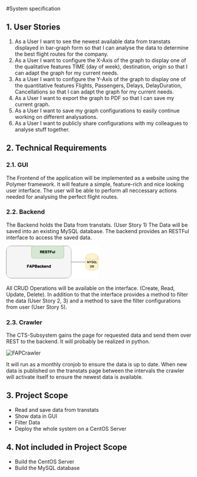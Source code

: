 #System specification

## 1. User Stories

1. As a User I want to see the newest available data from transtats displayed in bar-graph form so that I can analyse the data to determine the best flight routes for the company.
2. As a User I want to configure the X-Axis of the graph to display one of the qualitative features TIME (day of week), destination, origin so that I can adapt the graph for my current needs.
3. As a User I want to configure the Y-Axis of the graph to display one of the quantitative features Flights, Passengers, Delays, DelayDuration, Cancellations so that I can adapt the graph for my current needs.
4. As a User I want to export the graph to PDF so that I can save my current graph.
5. As a User I want to save my graph configurations to easily continue working on different analysations.
6. As a User I want to publicly share configurations with my colleagues to analyse stuff together.

## 2. Technical Requirements
### 2.1. GUI
The Frontend of the application will be implemented as a website using the Polymer framework. It will feature a simple, feature-rich and nice looking user interface. The user will be able to perform all neccessary actions needed for analysing the perfect flight routes.

### 2.2. Backend
The Backend holds the Data from transtats. (User Story 1) The Data will be saved into an existing MySQL database. The backend provides an RESTFul interface to access the saved data.

![FAPBAckend](Images/FAPBAckend.png)

All CRUD Operations will be available on the interface. (Create, Read, Update, Delete). In addition to that the interface provides a method to filter the data (User Story 2, 3) and a method to save the filter configurations from user (User Story 5).

### 2.3. Crawler
The CTS-Subsystem gains the page for requested data and send them over REST to the backend. It will probably be realized in python.

![FAPCrawler](Images/FAPCrawler.png)

It will run as a monthly cronjob to ensure the data is up to date. When new data is published on the transtats page between the intervals the crawler will activate itself to ensure the newest data is available.

## 3. Project Scope
* Read and save data from transtats
* Show data in GUI
* Filter Data
* Deploy the whole system on a CentOS Server

## 4. Not included in Project Scope
* Build the CentOS Server
* Build the MySQL database
